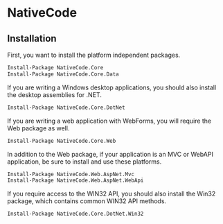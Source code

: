 # NativeCode

## Installation

First, you want to install the platform independent packages.

```bash
Install-Package NativeCode.Core
Install-Package NativeCode.Core.Data
```

If you are writing a Windows desktop applications, you should also install
the desktop assemblies for .NET.

```bash
Install-Package NativeCode.Core.DotNet
```

If you are writing a web application with WebForms, you will require the
Web package as well. 

```bash
Install-Package NativeCode.Core.Web
```

In addition to the Web package, if your application is an MVC or WebAPI
application, be sure to install and use these platforms.

```bash
Install-Package NativeCode.Web.AspNet.Mvc
Install-Package NativeCode.Web.AspNet.WebApi
```


If you require access to the WIN32 API, you should also install the Win32
package, which contains common WIN32 API methods.

```bash
Install-Package NativeCode.Core.DotNet.Win32
```
